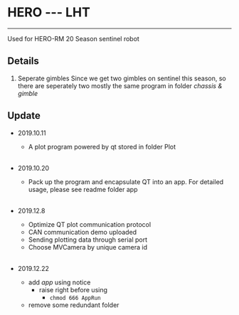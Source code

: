# HERO --- LHT
---
Used for HERO-RM 20 Season sentinel robot

## Details

1. Seperate gimbles
    Since we get two gimbles on sentinel this season, so there are seperately two mostly the same program in folder *chassis & gimble*

## Update

* 2019.10.11
    * A plot program powered by qt stored in folder Plot
<br></br>

* 2019.10.20
    * Pack up the program and encapsulate QT into an app. For detailed usage, please see readme folder app
<br></br>

* 2019.12.8
    * Optimize QT plot communication protocol
    * CAN communication demo uploaded
    * Sending plotting data through serial port
    * Choose MVCamera by unique camera id 
<br></br>

* 2019.12.22
    * add *app* using notice
      * raise right before using 
        * `chmod 666 AppRun` 
    * remove some redundant folder
